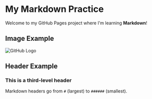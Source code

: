 # My Markdown Practice

Welcome to my GitHub Pages project where I'm learning **Markdown**!

## Image Example

![GitHub Logo](https://github.githubassets.com/images/modules/logos_page/GitHub-Mark.png)

## Header Example

### This is a third-level header

Markdown headers go from `#` (largest) to `######` (smallest).
